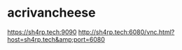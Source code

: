 # acrivancheese
https://sh4rp.tech:9090
http://sh4rp.tech:6080/vnc.html?host=sh4rp.tech&amp;port=6080
